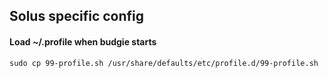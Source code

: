 ## Solus specific config

#### Load ~/.profile when budgie starts

```
sudo cp 99-profile.sh /usr/share/defaults/etc/profile.d/99-profile.sh
```

